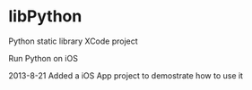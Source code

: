 libPython
=========

 Python static library XCode project
 
 Run Python on iOS
 

 2013-8-21
 Added a iOS App project to demostrate how to use it
 
 
